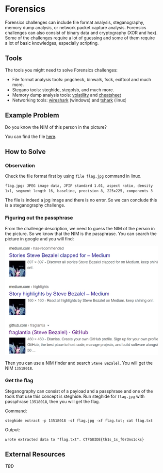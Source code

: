 # Forensics
Forensics challenges can include file format analysis, steganography, memory dump analysis, or network packet capture analysis. Forensics challenges can also consist of binary data and cryptography (XOR and hex). Some of the challenges require a lot of guessing and some of them require a lot of basic knowledges, especially scripting.

## Tools
The tools you might need to solve Forensics challenges:
- File format analysis tools: pngcheck, binwalk, fsck, exiftool and much more.
- Stegano tools: steghide, stegolsb, and much more.
- Memory dump analysis tools: [volatility](http://volatilityfoundation.org/) and [cheatsheet](https://digital-forensics.sans.org/media/volatility-memory-forensics-cheat-sheet.pdf)
- Networking tools: [wireshark](https://www.wireshark.org/) (windows) and [tshark](https://www.wireshark.org/docs/man-pages/tshark.html) (linux)

## Example Problem
Do you know the NIM of this person in the picture?

You can find the file [here](./example/flag.jpg).

## How to Solve
### Observation
Check the file format first by using `file flag.jpg` command in linux.

`flag.jpg: JPEG image data, JFIF standard 1.01, aspect ratio, density 1x1, segment length 16, baseline, precision 8, 225x225, components 3
`

The file is indeed a jpg image and there is no error. So we can conclude this is a steganography challenge.

### Figuring out the passphrase
From the challenge description, we need to guess the NIM of the person in the picture. So we know that the NIM is the passphrase. You can search the picture in google and you will find:

![Image](example/googlesearch.jpg)

Then you can use a NIM finder and search `Steve Bezalel`. You will get the NIM `13518018`.

### Get the flag
Steganography can consist of a payload and a passphrase and one of the tools that use this concept is steghide. Run steghide for `flag.jpg` with passphrase `13518018`, then you will get the flag.

Command:

`steghide extract -p 13518018 -sf flag.jpg -xf flag.txt; cat flag.txt`

Output:

`
	wrote extracted data to "flag.txt".
	CTFGUIDE{th1s_1s_f0r3ns1cks}
`

## External Resources
*TBD*